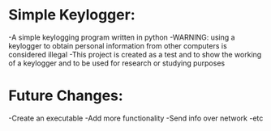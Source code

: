 # Simple Keylogger:
-A simple keylogging program written in python
-WARNING: using a keylogger to obtain personal information from other computers is considered illegal
-This project is created as a test and to show the working of a keylogger and to be used for research or studying purposes

# Future Changes: 
-Create an executable
-Add more functionality
-Send info over network
-etc
